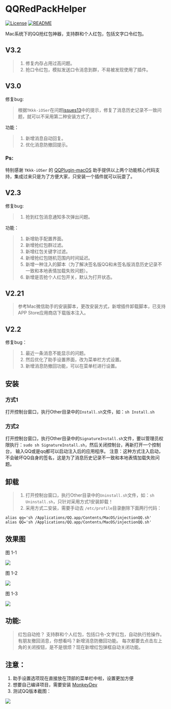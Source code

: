 # QQRedPackHelper

[![License](https://img.shields.io/github/license/mashape/apistatus.svg)](LICENSE)
[![README](https://img.shields.io/badge/README-中文-blue.svg)](README-Chinese.md)

Mac系统下的QQ抢红包神器，支持群和个人红包，包括文字口令红包。

## V3.2
> 1. 修复内存占用过高问题。
> 2. 抢口令红包，模拟发送口令消息到群，不易被发现使用了插件。

## V3.0

修复bug:
> 根据`TKkk-iOSer`在问题[issues13](https://github.com/AsTryE/QQRedPackHelper/issues/13)中的提示，修复了消息历史记录不一致问题，就可以不采用第二种安装方式了。

功能：
> 1. 新增消息自动回复。
> 2. 优化消息防撤回提示。

### Ps: 
特别感谢 `TKkk-iOSer` 的 [QQPlugin-macOS](https://github.com/TKkk-iOSer/QQPlugin-macOS) 助手提供以上两个功能核心代码支持，集成过来只是为了方便大家，只安装一个插件就可以玩耍了。

## V2.3

修复bug:
> 1. 抢到红包消息通知多次弹出问题。

功能：
> 1. 新增助手配置界面。
> 2. 新增抢红包群过滤。
> 3. 新增红包关键字过滤。
> 4. 新增抢红包随机范围内时间延迟。
> 5. 新增一种注入的脚本（为了解决签名版QQ和未签名版消息历史记录不一致和本地表情加载失败问题）。
> 6. 新增是否抢个人红包开关，默认为打开状态。

## V2.21
> 参考Mac微信助手的安装脚本，更改安装方式，新增插件卸载脚本，已支持APP Store应用商店下载版本注入。

## V2.2
修复bug：
> 1. 最近一条消息不能显示的问题。
> 2. 然后优化了助手设置界面，改为菜单栏方式设置。
> 3. 新增消息防撤回功能，可以在菜单栏进行设置。

## 安装

### 方式1
打开控制台窗口，执行Other目录中的`Install.sh`文件，如：`sh Install.sh`

### 方式2

打开控制台窗口，执行Other目录中的`SignatureInstall.sh`文件，要以管理员权限执行：`sudo sh SignatureInstall.sh`，然后关闭控制台，再新打开一个控制台，
输入QQ或是qq都可以启动注入后的应用程序。
注意：这种方式注入启动，不会破坏QQ自身的签名，这是为了消息历史记录不一致和本地表情加载失败问题。

## 卸载
> 1. 打开控制台窗口，执行Other目录中的`Uninstall.sh`文件，如：`sh Uninstall.sh`，只针对采用方式1安装卸载！
> 2. 采用方式二安装，需要手动去 `/etc/profile`目录删除下面两行代码： 
```
alias qq='sh /Applications/QQ.app/Contents/MacOS/injectionQQ.sh'
alias QQ='sh /Applications/QQ.app/Contents/MacOS/injectionQQ.sh'
```

## 效果图

图 1-1

![](![](https://ws3.sinaimg.cn/large/006tKfTcgy1fqw40kk8bxj30nc0htwhp.jpg))

图 1-2

![](https://ws1.sinaimg.cn/large/006tKfTcgy1fqw41s8pgaj30mn0i7n08.jpg)

图 1-3

![](https://ws1.sinaimg.cn/large/006tKfTcgy1fperjoscjvj30f50kjabg.jpg)
 
## 功能:
> 红包自动抢？ 支持群和个人红包，包括口令-文字红包，自动执行抢操作。
> 有朋友撤回消息，你想看吗？新增消息防撤回功能。
> 每次都要去点击左上角的关闭按钮，是不是很烦？现在新增红包弹框自动关闭功能。

## 注意：
1. 助手设置选项现在直接放在顶部的菜单栏中啦，设置更加方便  
2. 想要自己编译项目，需要安装 [MonkeyDev](https://github.com/AloneMonkey/MonkeyDev)
3. 测试QQ版本截图：

![](https://ws4.sinaimg.cn/large/006tKfTcgy1g0jo85oejfj30rs0im49l.jpg)
